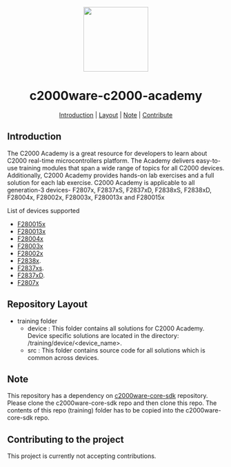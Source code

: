 <div align="center">

<img src="https://upload.wikimedia.org/wikipedia/commons/b/ba/TexasInstruments-Logo.svg" width="150"><br/>
# c2000ware-c2000-academy

[Introduction](#introduction) | [Layout](#repositorylayout) | [Note](#note) | [Contribute](#contributing-to-the-project)

</div>

## Introduction
The C2000 Academy is a great resource for developers to learn about C2000 real-time microcontrollers platform. The Academy delivers easy-to-use training modules that span a wide range of topics for all C2000 devices. Additionally, C2000 Academy provides hands-on lab exercises and a full solution for each lab exercise. C2000 Academy is applicable to all generation-3 devices- F2807x, F2837xS, F2837xD, F2838xS, F2838xD, F28004x, F28002x, F28003x, F280013x and F280015x

List of devices supported
- [F280015x](https://www.ti.com/product/TMS320F2800157) 
- [F280013x](https://www.ti.com/product/TMS320F2800137)
- [F28004x](https://www.ti.com/product/TMS320F280049C)
- [F28003x](https://www.ti.com/product/TMS320F280039C)
- [F28002x](https://www.ti.com/product/TMS320F280025C)
- [F2838x](https://www.ti.com/product/TMS320F28388D).
- [F2837xs](https://www.ti.com/product/TMS320F28379S).
- [F2837xD](https://www.ti.com/product/TMS320F28379D).
- [F2807x](https://www.ti.com/product/TMS320F28379S)

## Repository Layout

- training folder
  -  device : This folder contains all solutions for C2000 Academy. Device specific solutions are located in the directory: /training/device/<device_name>.
  -  src : This folder contains source code for all solutions which is common across devices.
  
## Note

 This repository has a dependency on [c2000ware-core-sdk](https://github.com/TexasInstruments/c2000ware-core-sdk) repository. 
 Please clone the c2000ware-core-sdk repo and then clone this repo. 
 The contents of this repo (training) folder has to be copied into the c2000ware-core-sdk repo.
	
## Contributing to the project

This project is currently not accepting contributions. 	
